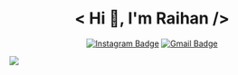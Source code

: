 <div align="center">

# < Hi 👋, I'm Raihan />

[![Instagram Badge](https://img.shields.io/badge/Instagram-E4405F?style=for-the-badge&logo=instagram&logoColor=white)](https://www.instagram.com/rhn.dev/)
[![Gmail Badge](https://img.shields.io/badge/EMAIL-FE7A16?style=for-the-badge&logo=gmail&logoColor=white)](mailto:raihanalkawsar92@gmail.com)

</div>
 <img src="https://komarev.com/ghpvc/?username=andirhn&label=PROFILE+VIEWS&style=flat&color=blue">

